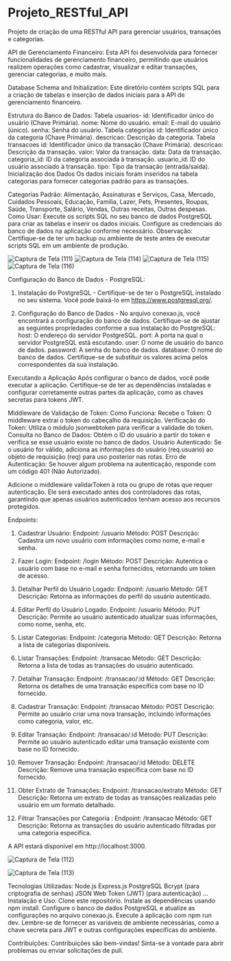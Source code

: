 # Projeto_RESTful_API
Projeto de criação de  uma RESTful API para gerenciar usuários, transações e categorias.



API de Gerenciamento Financeiro:
Esta API foi desenvolvida para fornecer funcionalidades de gerenciamento financeiro, permitindo que usuários realizem operações como cadastrar, visualizar e editar transações, gerenciar categorias, e muito mais.


Database Schema and Initialization:
Este diretório contém scripts SQL para a criação de tabelas e inserção de dados iniciais para a API de gerenciamento financeiro.

Estrutura do Banco de Dados:
Tabela usuarios-
id: Identificador único do usuário (Chave Primária).
nome: Nome do usuário.
email: E-mail do usuário (único).
senha: Senha do usuário.
Tabela categorias
id: Identificador único da categoria (Chave Primária).
descricao: Descrição da categoria.
Tabela transacoes
id: Identificador único da transação (Chave Primária).
descricao: Descrição da transação.
valor: Valor da transação.
data: Data da transação.
categoria_id: ID da categoria associada à transação.
usuario_id: ID do usuário associado à transação.
tipo: Tipo da transação (entrada/saída).
Inicialização dos Dados
Os dados iniciais foram inseridos na tabela categorias para fornecer categorias padrão para as transações.

Categorias Padrão:
Alimentação,
Assinaturas e Serviços,
Casa,
Mercado,
Cuidados Pessoais,
Educação,
Família,
Lazer,
Pets,
Presentes,
Roupas,
Saúde,
Transporte,
Salário,
Vendas,
Outras receitas,
Outras despesas.
Como Usar:
Execute os scripts SQL no seu banco de dados PostgreSQL para criar as tabelas e inserir os dados iniciais.
Configure as credenciais do banco de dados na aplicação conforme necessário.
Observação: Certifique-se de ter um backup ou ambiente de teste antes de executar scripts SQL em um ambiente de produção.

![Captura de Tela (111)](https://github.com/ThiagoKenjiUemura/Projeto_RESTful_API/assets/132626308/585d3a3c-3362-4c7e-b0e7-19e67d9ddc26) 
![Captura de Tela (114)](https://github.com/ThiagoKenjiUemura/Projeto_RESTful_API/assets/132626308/0a26f3e4-6124-492a-a992-05fbc6a82959)
![Captura de Tela (115)](https://github.com/ThiagoKenjiUemura/Projeto_RESTful_API/assets/132626308/af821ae6-c8d1-473e-8eed-856dd5e28b8f)
![Captura de Tela (116)](https://github.com/ThiagoKenjiUemura/Projeto_RESTful_API/assets/132626308/d85b20c9-09d3-470e-93ab-17c0cfe317f3)




Configuração do Banco de Dados - PostgreSQL:
1. Instalação do PostgreSQL -
Certifique-se de ter o PostgreSQL instalado no seu sistema. Você pode baixá-lo em https://www.postgresql.org/.

2. Configuração do Banco de Dados - 
No arquivo conexao.js, você encontrará a configuração do banco de dados. Certifique-se de ajustar as seguintes propriedades conforme a sua instalação do PostgreSQL:
host: O endereço do servidor PostgreSQL.
port: A porta na qual o servidor PostgreSQL está escutando.
user: O nome de usuário do banco de dados.
password: A senha do banco de dados.
database: O nome do banco de dados.
Certifique-se de substituir os valores acima pelos correspondentes da sua instalação.

Executando a Aplicação
Após configurar o banco de dados, você pode executar a aplicação. Certifique-se de ter as dependências instaladas e configurar corretamente outras partes da aplicação, como as chaves secretas para tokens JWT.






Middleware de Validação de Token:
Como Funciona:
Recebe o Token: O middleware extrai o token do cabeçalho da requisição.
Verificação do Token: Utiliza o módulo jsonwebtoken para verificar a validade do token.
Consulta no Banco de Dados: Obtém o ID do usuário a partir do token e verifica se esse usuário existe no banco de dados.
Usuário Autenticado: Se o usuário for válido, adiciona as informações do usuário (req.usuario) ao objeto de requisição (req) para uso posterior nas rotas.
Erro de Autenticação: Se houver algum problema na autenticação, responde com um código 401 (Não Autorizado).

Adicione o middleware validarToken à rota ou grupo de rotas que requer autenticação. Ele será executado antes dos controladores das rotas, garantindo que apenas usuários autenticados tenham acesso aos recursos protegidos.

Endpoints:
1. Cadastrar Usuário:
Endpoint: /usuario
Método: POST
Descrição: Cadastra um novo usuário com informações como nome, e-mail e senha.

2. Fazer Login:
Endpoint: /login
Método: POST
Descrição: Autentica o usuário com base no e-mail e senha fornecidos, retornando um token de acesso.

3. Detalhar Perfil do Usuário Logado:
Endpoint: /usuario
Método: GET
Descrição: Retorna as informações do perfil do usuário autenticado.

4. Editar Perfil do Usuário Logado:
Endpoint: /usuario
Método: PUT
Descrição: Permite ao usuário autenticado atualizar suas informações, como nome, senha, etc.

5. Listar Categorias:
Endpoint: /categoria
Método: GET
Descrição: Retorna a lista de categorias disponíveis.

6. Listar Transações:
Endpoint: /transacao
Método: GET
Descrição: Retorna a lista de todas as transações do usuário autenticado.

7. Detalhar Transação:
Endpoint: /transacao/:id
Método: GET
Descrição: Retorna os detalhes de uma transação específica com base no ID fornecido.

8. Cadastrar Transação:
Endpoint: /transacao
Método: POST
Descrição: Permite ao usuário criar uma nova transação, incluindo informações como categoria, valor, etc.

9. Editar Transação:
Endpoint: /transacao/:id
Método: PUT
Descrição: Permite ao usuário autenticado editar uma transação existente com base no ID fornecido.

10. Remover Transação:
Endpoint: /transacao/:id
Método: DELETE
Descrição: Remove uma transação específica com base no ID fornecido.

11. Obter Extrato de Transações:
Endpoint: /transacao/extrato
Método: GET
Descrição: Retorna um extrato de todas as transações realizadas pelo usuário em um formato detalhado.

12. Filtrar Transações por Categoria :
Endpoint: /transacao
Método: GET
Descrição: Retorna as transações do usuário autenticado filtradas por uma categoria específica.

A API estará disponível em http://localhost:3000.



![Captura de Tela (112)](https://github.com/ThiagoKenjiUemura/Projeto_RESTful_API/assets/132626308/140db95e-48c8-494a-8101-89b6387a23dc)


![Captura de Tela (113)](https://github.com/ThiagoKenjiUemura/Projeto_RESTful_API/assets/132626308/b02ef95e-027e-4c54-bfb0-2db86229951e)


Tecnologias Utilizadas:
Node.js
Express.js
PostgreSQL
Bcrypt (para criptografia de senhas)
JSON Web Token (JWT) (para autenticação)
...
Instalação e Uso:
Clone este repositório.
Instale as dependências usando npm install.
Configure o banco de dados PostgreSQL e atualize as configurações no arquivo conexao.js.
Execute a aplicação com npm run dev.
Lembre-se de fornecer as variáveis de ambiente necessárias, como a chave secreta para JWT e outras configurações específicas do ambiente.

Contribuições:
Contribuições são bem-vindas! Sinta-se à vontade para abrir problemas ou enviar solicitações de pull.
